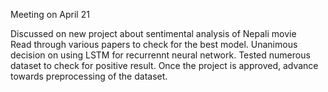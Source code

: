 Meeting on April 21

Discussed on new project about sentimental analysis of Nepali movie  
Read through various papers to check for the best model.
Unanimous decision on using LSTM for recurrennt neural network. 
Tested numerous dataset to check for positive result. 
Once the project is approved, advance towards preprocessing of the dataset.
